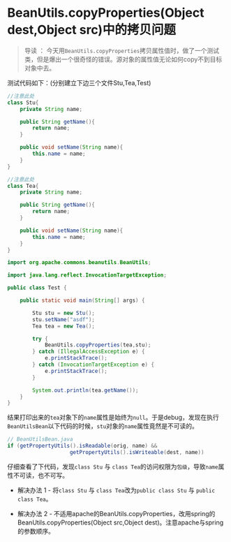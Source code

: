 
# BeanUtils.copyProperties(Object dest,Object src)中的拷贝问题

> 导读 ： 今天用`BeanUtils.copyProperties`拷贝属性值时，做了一个测试类，但是爆出一个很奇怪的错误。源对象的属性值无论如何copy不到目标对象中去。

测试代码如下：(分别建立下边三个文件Stu,Tea,Test)

```Java
//注意此处
class Stu{ 
	private String name;

	public String getName(){
		return name;
	}

	public void setName(String name){
		this.name = name;
	}
}
```
```Java
//注意此处
class Tea{
	private String name;

	public String getName(){
		return name;
	}

	public void setName(String name){
		this.name = name;
	}
}
```

```Java
import org.apache.commons.beanutils.BeanUtils;

import java.lang.reflect.InvocationTargetException;

public class Test {

	public static void main(String[] args) {

		Stu stu = new Stu();
		stu.setName("asdf");
		Tea tea = new Tea();

		try {
			BeanUtils.copyProperties(tea,stu);
		} catch (IllegalAccessException e) {
			e.printStackTrace();
		} catch (InvocationTargetException e) {
			e.printStackTrace();
		}

		System.out.println(tea.getName());
	}
}
```

结果打印出来的`tea`对象下的`name`属性是始终为`null`。于是debug，发现在执行`BeanUtilsBean`以下代码的时候，`stu`对象的`name`属性竟然是不可读的。
```Java
// BeanUtilsBean.java
if (getPropertyUtils().isReadable(orig, name) &&
                    getPropertyUtils().isWriteable(dest, name))
```

仔细查看了下代码，发现`class Stu` 与 `class Tea`的访问权限为`包级`，导致`name`属性不可读，也不可写。

* 解决办法 1  - 将`class Stu` 与 `class Tea`改为`public class Stu` 与 `public class Tea`。

* 解决办法 2  - 不适用apache的BeanUtils.copyProperties，改用spring的BeanUtils.copyProperties(Object src,Object dest)。注意apache与spring的参数顺序。

